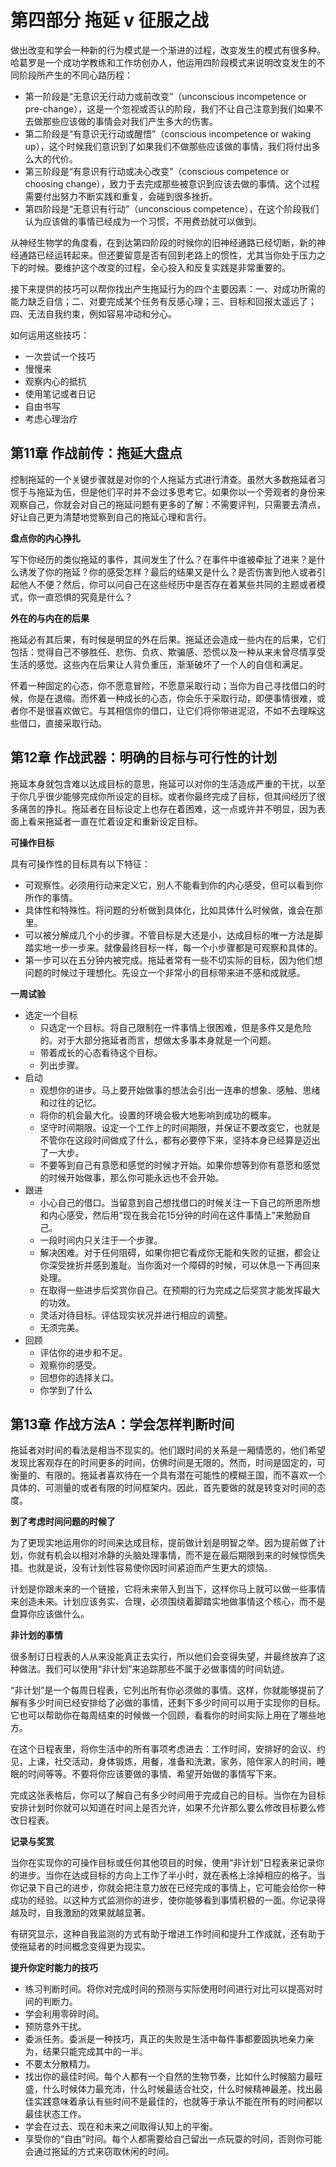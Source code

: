 # 第四部分 拖延 v 征服之战

做出改变和学会一种新的行为模式是一个渐进的过程，改变发生的模式有很多种。哈葛罗是一个成功学教练和工作坊创办人，他运用四阶段模式来说明改变发生的不同阶段所产生的不同心路历程：

- 第一阶段是“无意识无行动力或前改变”（unconscious incompetence or pre-change），这是一个忽视或否认的阶段，我们不让自己注意到我们如果不去做那些应该做的事情会对我们产生多大的伤害。
- 第二阶段是“有意识无行动或醒悟”（conscious incompetence or waking up），这个时候我们意识到了如果我们不做那些应该做的事情，我们将付出多么大的代价。
- 第三阶段是“有意识有行动或决心改变”（conscious competence or choosing change），致力于去完成那些被意识到应该去做的事情。这个过程需要付出努力不断实践和重复，会碰到很多挫折。
- 第四阶段是“无意识有行动”（unconscious competence），在这个阶段我们认为应该做的事情已经成为一个习惯，不用费劲就可以做到。

从神经生物学的角度看，在到达第四阶段的时候你的旧神经通路已经切断，新的神经通路已经运转起来。但还要留意是否有回到老路上的惯性，尤其当你处于压力之下的时候。要维护这个改变的过程，全心投入和反复实践是非常重要的。

接下来提供的技巧可以帮你找出产生拖延行为的四个主要因素：一、对成功所需的能力缺乏自信；二、对要完成某个任务有反感心理；三、目标和回报太遥远了；四、无法自我约束，例如容易冲动和分心。

如何运用这些技巧：

- 一次尝试一个技巧
- 慢慢来
- 观察内心的抵抗
- 使用笔记或者日记
- 自由书写
- 考虑心理治疗


## 第11章 作战前传：拖延大盘点

控制拖延的一个关键步骤就是对你的个人拖延方式进行清查。虽然大多数拖延者习惯于与拖延为伍，但是他们平时并不会过多思考它。如果你以一个旁观者的身份来观察自己，你就会对自己的拖延问题有更多的了解：不需要评判，只需要去清点，好让自己更为清楚地觉察到自己的拖延心理和言行。

**盘点你的内心挣扎**

写下你经历的类似拖延的事件，其间发生了什么？在事件中谁被牵扯了进来？是什么诱发了你的拖延？你的感受怎样？最后的结果又是什么？是否伤害到他人或者引起他人不便？然后，你可以问自己在这些经历中是否存在着某些共同的主题或者模式，你一直恐惧的究竟是什么？

**外在的与内在的后果**

拖延必有其后果，有时候是明显的外在后果。拖延还会造成一些内在的后果，它们包括：觉得自己不够胜任、悲伤、负疚、欺骗感、恐慌以及一种从来未曾尽情享受生活的感觉。这些内在后果让人背负重压，渐渐破坏了一个人的自信和满足。

怀着一种固定的心态，你不愿意冒险，不愿意采取行动；当你为自己寻找借口的时候，你是在退缩。而怀着一种成长的心态，你会乐于采取行动，即便事情很难，或者你不是很喜欢做它。与其相信你的借口，让它们将你带进泥沼，不如不去理睬这些借口，直接采取行动。


## 第12章 作战武器：明确的目标与可行性的计划

拖延本身就包含难以达成目标的意思，拖延可以对你的生活造成严重的干扰，以至于你几乎很少能够完成你所设定的目标。或者你最终完成了目标，但其间经历了很多痛苦的挣扎。拖延者在目标设定上也存在着困难，这一点或许并不明显，因为表面上看来拖延者一直在忙着设定和重新设定目标。

**可操作目标**

具有可操作性的目标具有以下特征：

- 可观察性。必须用行动来定义它，别人不能看到你的内心感受，但可以看到你所作的事情。
- 具体性和特殊性。将问题的分析做到具体化，比如具体什么时候做，谁会在那里。
- 可以被分解成几个小的步骤。不管目标是大还是小，达成目标的唯一方法是脚踏实地一步一步来。就像最终目标一样，每一个小步骤都是可观察和具体的。
- 第一步可以在五分钟内被完成。拖延者常有一些不切实际的目标，因为他们想问题的时候过于理想化。先设立一个非常小的目标带来进不感和成就感。

**一周试验**

- 选定一个目标
  - 只选定一个目标。将自己限制在一件事情上很困难，但是多件又是危险的。对于大部分拖延者而言，想做太多事本身就是一个问题。
  - 带着成长的心态看待这个目标。
  - 列出步骤。
- 启动
  - 观想你的进步。马上要开始做事的想法会引出一连串的想象、感触、思绪和过往的记忆。
  - 将你的机会最大化。设置的环境会极大地影响到成功的概率。
  - 坚守时间期限。设定一个工作上的时间期限，并保证不要改变它，也就是不管你在这段时间做成了什么，都有必要停下来，坚持本身已经算是迈出了一大步。
  - 不要等到自己有意愿和感觉的时候才开始。如果你想等到你有意愿和感觉的时候开始做事，那么你可能永远也不会开始。
- 跟进
  - 小心自己的借口。当留意到自己想找借口的时候关注一下自己的所思所想和内心感受，然后用“现在我会花15分钟的时间在这件事情上”来勉励自己。
  - 一段时间内只关注于一个步骤。
  - 解决困难。对于任何阻碍，如果你把它看成你无能和失败的证据，都会让你深受挫折并感到羞耻。当你面对一个障碍的时候，可以休息一下再回来处理。
  - 在取得一些进步后奖赏你自己。在预期的行为完成之后奖赏才能发挥最大的功效。
  - 灵活对待目标。评估现实状况并进行相应的调整。
  - 无须完美。
- 回顾
  - 评估你的进步和不足。
  - 观察你的感受。
  - 回想你的选择关口。
  - 你学到了什么


## 第13章 作战方法A：学会怎样判断时间

拖延者对时间的看法是相当不现实的。他们跟时间的关系是一厢情愿的，他们希望发现比客观存在的时间更多的时间，仿佛时间是无限的。然而，时间是固定的，可衡量的、有限的。拖延者喜欢待在一个具有潜在可能性的模糊王国，而不喜欢一个具体的、可测量的或者有限的时间框架内。因此，首先要做的就是转变对时间的态度。

**到了考虑时间问题的时候了**

为了更现实地运用你的时间来达成目标，提前做计划是明智之举。因为提前做了计划，你就有机会以相对冷静的头脑处理事情，而不是在最后期限到来的时候惊慌失措。也就是说，没有计划性容易使你因时间紧迫而产生更大的烦恼。

计划是你跟未来的一个链接，它将未来带入到当下，这样你马上就可以做一些事情来创造未来。计划应该务实、合理，必须围绕着脚踏实地做事情这个核心，而不是盘算你应该做什么。

**非计划的事情**

很多制订日程表的人从来没能真正去实行，所以他们会变得失望，并最终放弃了这种做法。我们可以使用“非计划”来追踪那些不属于必做事情的时间轨迹。

“非计划”是一个每周日程表，它列出所有你必须做的事情。这样，你就能够提前了解有多少时间已经安排给了必做的事情，还剩下多少时间可以用于实现你的目标。它也可以帮助你在每周结束的时候做一个回顾，看看你的时间实际上用在了哪些地方。

在这个日程表里，将你生活中的所有事项考虑进去：工作时间，安排好的会议、约见，上课，社交活动，身体锻炼，用餐，准备和洗漱，家务，陪伴家人的时间，睡眠的时间等等。不要将你应该要做的事情、希望开始做的事情写下来。

完成这张表格后，你可以了解自己有多少时间用于完成自己的目标。当你在为目标安排计划时你就可以知道在时间上是否允许，如果不允许那么要么修改目标要么修改日程表。

**记录与奖赏**

当你在实现你的可操作目标或任何其他项目的时候，使用“非计划”日程表来记录你的进步。当你在达成目标的方向上工作了半小时，就在表格上涂掉相应的格子。当你记录下自己的进步，你就会把注意力放在已经完成的事情上，它可能会给你一种成功的经验。以这种方式监测你的进步，使你能够看到事情积极的一面。你记录得越及时，自我激励的效果就越显著。

有研究显示，这种自我监测的方式有助于增进工作时间和提升工作成就，还有助于使拖延者的时间概念变得更为现实。

**提升你定时能力的技巧**

- 练习判断时间。将你对完成时间的预测与实际使用时间进行对比可以提高对时间的判断力。
- 学会利用零碎时间。
- 预防意外干扰。
- 委派任务。委派是一种技巧，真正的失败是生活中每件事都要固执地亲力亲为，结果只能完成其中的一半。
- 不要太分散精力。
- 找出你的最佳时间。每个人都有一个自然的生物节奏，比如什么时候脑力最旺盛，什么时候体力最充沛，什么时候最适合社交，什么时候精神最差。找出最佳实践意味着承认有些时间不是最佳的，也就等于承认不能在所有的时间都以最佳状态工作。
- 学会在过去、现在和未来之间取得认知上的平衡。
- 享受你的“自由”时间。每个人都需要给自己留出一点玩耍的时间，否则你可能会通过拖延的方式来窃取休闲的时间。
